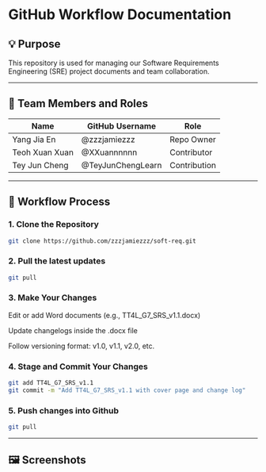 # GitHub Workflow Documentation

## 💡 Purpose
This repository is used for managing our Software Requirements Engineering (SRE) project documents and team collaboration.

---

## 👥 Team Members and Roles

| Name           | GitHub Username     | Role                     |
|----------------|---------------------|--------------------------|
| Yang Jia En    | @zzzjamiezzz        | Repo Owner               |
| Teoh Xuan Xuan | @XXuannnnnn         | Contributor              |
| Tey Jun Cheng  | @TeyJunChengLearn   | Contribution             |

---

## 🔄 Workflow Process

### 1. Clone the Repository
```bash
git clone https://github.com/zzzjamiezzz/soft-req.git
```
### 2. Pull the latest updates
```bash
git pull
```
### 3. Make Your Changes
Edit or add Word documents (e.g., TT4L_G7_SRS_v1.1.docx)

Update changelogs inside the .docx file

Follow versioning format: v1.0, v1.1, v2.0, etc.
### 4. Stage and Commit Your Changes
```bash
git add TT4L_G7_SRS_v1.1
git commit -m "Add TT4L_G7_SRS_v1.1 with cover page and change log"
```
### 5. Push changes into Github
```bash
git pull
```

---

## 🖼️ Screenshots
